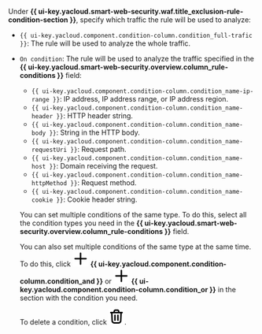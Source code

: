 Under **{{ ui-key.yacloud.smart-web-security.waf.title_exclusion-rule-condition-section }}**, specify which traffic the rule will be used to analyze:
* `{{ ui-key.yacloud.component.condition-column.condition_full-trafic }}`: The rule will be used to analyze the whole traffic.
* `On condition`: The rule will be used to analyze the traffic specified in the **{{ ui-key.yacloud.smart-web-security.overview.column_rule-conditions }}** field:
    * `{{ ui-key.yacloud.component.condition-column.condition_name-ip-range }}`: IP address, IP address range, or IP address region.
    * `{{ ui-key.yacloud.component.condition-column.condition_name-header }}`: HTTP header string.
    * `{{ ui-key.yacloud.component.condition-column.condition_name-body }}`: String in the HTTP body.
    * `{{ ui-key.yacloud.component.condition-column.condition_name-requestUri }}`: Request path.
    * `{{ ui-key.yacloud.component.condition-column.condition_name-host }}`: Domain receiving the request.
    * `{{ ui-key.yacloud.component.condition-column.condition_name-httpMethod }}`: Request method.
    * `{{ ui-key.yacloud.component.condition-column.condition_name-cookie }}`: Cookie header string.

    You can set multiple conditions of the same type. To do this, select all the condition types you need in the **{{ ui-key.yacloud.smart-web-security.overview.column_rule-conditions }}** field.

    You can also set multiple conditions of the same type at the same time. To do this, click ![plus-sign](../../_assets/console-icons/plus.svg) **{{ ui-key.yacloud.component.condition-column.condition_and }}** or ![plus-sign](../../_assets/console-icons/plus.svg) **{{ ui-key.yacloud.component.condition-column.condition_or }}** in the section with the condition you need.

    To delete a condition, click ![options](../../_assets/console-icons/trash-bin.svg).